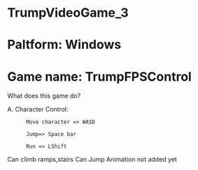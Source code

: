 # TrumpVideoGame_3
# Paltform: Windows
# Game name: TrumpFPSControl

What does this game do? 

A. Character Control:

          Move character => WASD
          
          Jump=> Space bar
          
          Run => LShift
          
   Can climb ramps,stairs
   Can Jump
   Animation not added yet
   


